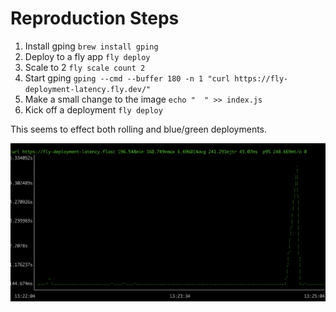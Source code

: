 # Reproduction Steps

1. Install gping `brew install gping`
2. Deploy to a fly app `fly deploy`
3. Scale to 2 `fly scale count 2`
4. Start gping `gping --cmd --buffer 180 -n 1 "curl https://fly-deployment-latency.fly.dev/"`
5. Make a small change to the image `echo "  " >> index.js`
6. Kick off a deployment `fly deploy`

This seems to effect both rolling and blue/green deployments.

![Latency Graph](graph.png)

